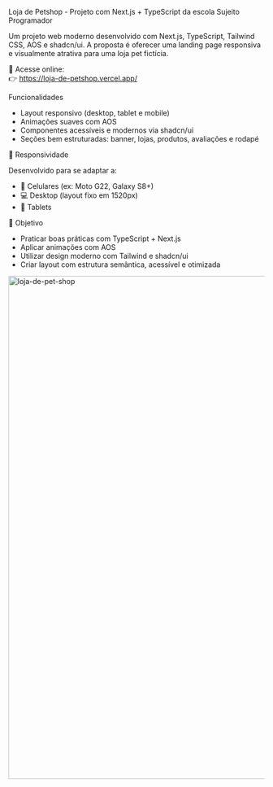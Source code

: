  Loja de Petshop - Projeto com Next.js + TypeScript da escola Sujeito Programador

Um projeto web moderno desenvolvido com Next.js, TypeScript, Tailwind CSS, AOS e shadcn/ui. 
A proposta é oferecer uma landing page responsiva e visualmente atrativa para uma loja pet fictícia.

🔗 Acesse online:  
👉 https://loja-de-petshop.vercel.app/

Funcionalidades

- Layout responsivo (desktop, tablet e mobile)
- Animações suaves com AOS
- Componentes acessíveis e modernos via shadcn/ui
- Seções bem estruturadas: banner, lojas, produtos, avaliações e rodapé

📱 Responsividade

Desenvolvido para se adaptar a:

- 📱 Celulares (ex: Moto G22, Galaxy S8+)
- 💻 Desktop (layout fixo em 1520px)
- 🧾 Tablets

🚀 Objetivo

- Praticar boas práticas com TypeScript + Next.js
- Aplicar animações com AOS
- Utilizar design moderno com Tailwind e shadcn/ui
- Criar layout com estrutura semântica, acessível e otimizada

<img width="1920" height="989" alt="loja-de-pet-shop" src="https://github.com/user-attachments/assets/5e7e1d1d-5276-4569-ba4f-3d90ce5aa25f" />


